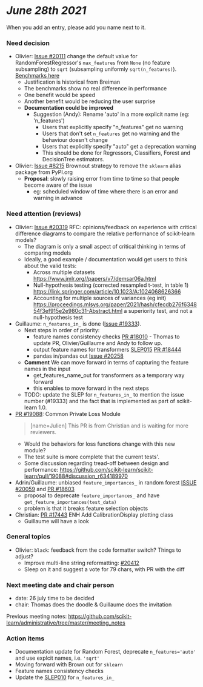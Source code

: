 # *June 28th 2021*

When you add an entry, please add you  name next to it.

### Need decision

- Olivier: [Issue #20111](https://github.com/scikit-learn/scikit-learn/issues/20111) change the default value for RandomForestRegressor's `max_features` from `None` (no feature subsampling) to `sqrt` (subsampling uniformly `sqrt(n_features)`). [Benchmarks here](https://github.com/scikit-learn/scikit-learn/issues/20111#issuecomment-868767783)
    - Justification is historical from Breiman
    - The benchmarks show no real difference in performance
    - One benefit would be speed
    - Another benefit would be reducing the user surprise
    - **Documentation could be improved**
        - Suggestion (Andy): Rename 'auto' in a more explicit name (eg: 'n_features')
            - Users that explicitly specify "n_features" get no warning
            - Users that don't set `n_features` get no warning and the behaviour doesn't change
            - Users that explicitly specify "auto" get a deprecation warning
            - This should be done for Regressors, Classifiers, Forest and DecisionTree estimators.
- Olivier: [Issue #8215](https://github.com/scikit-learn/scikit-learn/issues/8215) Brownout strategy to remove the `sklearn` alias package from PyPI.org
    - **Proposal**: slowly raising error from time to time so that people become aware of the issue
        - eg: scheduled window of time where there is an error and warning in advance
        

### Need attention (reviews)

- Olivier: [Issue #20319](https://github.com/scikit-learn/scikit-learn/issues/20319) RFC: opinions/feedback on experience with critical difference diagrams to compare the relative performance of scikit-learn models?
    - The diagram is only a small aspect of critical thinking in terms of comparing models
    - Ideally, a good example / documentation would get users to think about the valid tests:
        - Across multiple datasets https://www.jmlr.org//papers/v7/demsar06a.html 
        - Null-hypothesis testing (corrected resampled t-test, in table 1) https://link.springer.com/article/10.1023/A:1024068626366
        - Accounting for multiple sources of variances (eg init) https://proceedings.mlsys.org/paper/2021/hash/cfecdb276f634854f3ef915e2e980c31-Abstract.html a superiority test, and not a null-hypothesis test
- Guillaume: `n_features_in_` is done ([Issue #19333](https://github.com/scikit-learn/scikit-learn/issues/19333)). 
    - Next steps in order of priority:
        - feature names consistency checks [PR #18010](https://github.com/scikit-learn/scikit-learn/pull/18010) - Thomas to update PR, Olivier/Guillaume and Andy to follow up.
        - output feature names for transformers [SLEP015](https://github.com/scikit-learn/enhancement_proposals/pull/48) [PR #18444](https://github.com/scikit-learn/scikit-learn/pull/18444)
        - pandas in/pandas out [Issue #20258](https://github.com/scikit-learn/scikit-learn/issues/20258)
    - **Comment** We can move forward in terms of capturing the feature names in the input 
        - get_features_name_out for transformers as a temporary way forward
        - this enables to move forward in the next steps
    - TODO: update the SLEP for `n_features_in_` to mention the issue number (#19333) and the fact that is implemented as part of scikit-learn 1.0.
 - [PR #19088](https://github.com/scikit-learn/scikit-learn/pull/19088): Common Private Loss Module
    > [name=Julien] This PR is from Christian and is waiting for more reviewers. 
    - Would the behaviors for loss functions change with this new module?
    - The test suite is more complete that the current tests'.
    - Some discussion regarding tread-off between design and performance: https://github.com/scikit-learn/scikit-learn/pull/19088#discussion_r634189970
- Adrin/Guillaume: unbiased `feature_importances_` in random forest [ISSUE #20059](https://github.com/scikit-learn/scikit-learn/issues/20059) and [PR #18603](https://github.com/scikit-learn/scikit-learn/pull/18603)
     - proposal to deprecate `feature_importances_` and have `get_feature_importances(test_data)`
     - problem is that it breaks feature selection objects
- Christian: [PR #17443](https://github.com/scikit-learn/scikit-learn/pull/17443) ENH Add CalibrationDisplay plotting class
    - Guillaume will have a look

### General topics

- Olivier: `black`: feedback from the code formatter switch? Things to adjust?
    - Improve multi-line string reformatting: [#20412](https://github.com/scikit-learn/scikit-learn/pull/20412)
    - Sleep on it and suggest a vote for 79 chars, with PR with the diff

### Next meeting date and chair person
- date: 26 july time to be decided
- chair: Thomas does the doodle & Guillaume does the invitation

Previous meeting notes:
https://github.com/scikit-learn/administrative/tree/master/meeting_notes


### Action items

- Documentation update for Random Forest, deprecate `n_features='auto'` and use explcit names, i.e. `'sqrt'`
- Moving forward with Brown out for `sklearn`
- Feature names consistency checks
- Update the [SLEP010](https://scikit-learn-enhancement-proposals.readthedocs.io/en/latest/slep010/proposal.html) for `n_features_in_`
